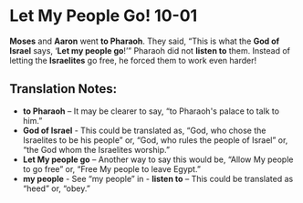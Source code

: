 Let My People Go! 10-01
=========================


**Moses** and **Aaron** went **to Pharaoh**. They said, “This is what
the **God of Israel** says, ‘**Let my people go**!’” Pharaoh did
not **listen to** them. Instead of letting the **Israelites** go free,
he forced them to work even harder!

Translation Notes:
------------------

-   **to Pharaoh** – It may be clearer to say, “to Pharaoh's palace to
    talk to him.”
-   **God of Israel** - This could be translated as, “God, who chose the
    Israelites to be his people” or, “God, who rules the people of
    Israel” or, “the God whom the Israelites worship.”
-   **Let My people go** – Another way to say this would be, “Allow My
    people to go free” or, “Free My people to leave Egypt.”
-   **my people** - See “my people” in -   **listen to** – This
could be translated as “heed” or, “obey.”

